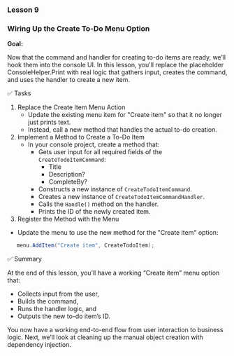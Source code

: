 ### Lesson 9

### Wiring Up the Create To-Do Menu Option

**Goal:**

Now that the command and handler for creating to-do items are ready, we’ll hook them into the console UI. In this lesson, you'll
replace the placeholder ConsoleHelper.Print with real logic that gathers input, creates the command, and uses the handler to
create a new item.

✅ Tasks

1. Replace the Create Item Menu Action
    - Update the existing menu item for "Create item" so that it no longer just prints text.
    - Instead, call a new method that handles the actual to-do creation.
2. Implement a Method to Create a To-Do Item
    - In your console project, create a method that:
        - Gets user input for all required fields of the `CreateTodoItemCommand`:
            - Title
            - Description?
            - CompleteBy?
        - Constructs a new instance of `CreateTodoItemCommand`.
        - Creates a new instance of `CreateTodoItemCommandHandler`.
        - Calls the `Handle()` method on the handler.
        - Prints the ID of the newly created item.
3. Register the Method with the Menu

- Update the menu to use the new method for the "Create item" option:

```csharp
   menu.AddItem("Create item", CreateTodoItem);
```

✅ Summary

At the end of this lesson, you’ll have a working “Create item” menu option that:

- Collects input from the user,
- Builds the command,
- Runs the handler logic, and
- Outputs the new to-do item’s ID.

You now have a working end-to-end flow from user interaction to business logic. Next, we’ll look at cleaning up the manual object
creation with dependency injection.